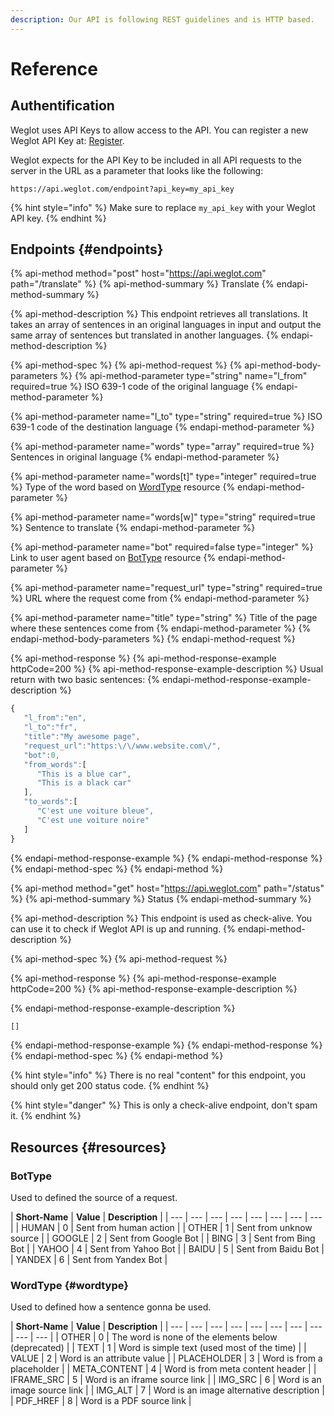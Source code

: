 ```yaml
---
description: Our API is following REST guidelines and is HTTP based.
---
```


# Reference

## Authentification

Weglot uses API Keys to allow access to the API. You can register a new Weglot API Key at: [Register](https://dashboard.weglot.com/register).

Weglot expects for the API Key to be included in all API requests to the server in the URL as a parameter that looks like the following:

`https://api.weglot.com/endpoint?api_key=my_api_key` 

{% hint style="info" %}
 Make sure to replace `my_api_key` with your Weglot API key.
{% endhint %}

## Endpoints {#endpoints}

{% api-method method="post" host="https://api.weglot.com" path="/translate" %}
{% api-method-summary %}
Translate
{% endapi-method-summary %}

{% api-method-description %}
This endpoint retrieves all translations. It takes an array of sentences in an original languages in input and output the same array of sentences but translated in another languages.
{% endapi-method-description %}

{% api-method-spec %}
{% api-method-request %}
{% api-method-body-parameters %}
{% api-method-parameter type="string" name="l\_from" required=true %}
ISO 639-1 code of the original language
{% endapi-method-parameter %}

{% api-method-parameter name="l\_to" type="string" required=true %}
ISO 639-1 code of the destination language
{% endapi-method-parameter %}

{% api-method-parameter name="words" type="array" required=true %}
Sentences in original language
{% endapi-method-parameter %}

{% api-method-parameter name="words\[t\]" type="integer" required=true %}
Type of the word based on [WordType](#wordtype) resource
{% endapi-method-parameter %}

{% api-method-parameter name="words\[w\]" type="string" required=true %}
Sentence to translate
{% endapi-method-parameter %}

{% api-method-parameter name="bot" required=false type="integer" %}
Link to user agent based on [BotType](#bottype) resource
{% endapi-method-parameter %}

{% api-method-parameter name="request\_url" type="string" required=true %}
URL where the request come from
{% endapi-method-parameter %}

{% api-method-parameter name="title" type="string" %}
Title of the page where these sentences come from
{% endapi-method-parameter %}
{% endapi-method-body-parameters %}
{% endapi-method-request %}

{% api-method-response %}
{% api-method-response-example httpCode=200 %}
{% api-method-response-example-description %}
Usual return with two basic sentences:
{% endapi-method-response-example-description %}

```javascript
{  
   "l_from":"en",
   "l_to":"fr",
   "title":"My awesome page",
   "request_url":"https:\/\/www.website.com\/",
   "bot":0,
   "from_words":[  
      "This is a blue car",
      "This is a black car"
   ],
   "to_words":[  
      "C'est une voiture bleue",
      "C'est une voiture noire"
   ]
}
```
{% endapi-method-response-example %}
{% endapi-method-response %}
{% endapi-method-spec %}
{% endapi-method %}

{% api-method method="get" host="https://api.weglot.com" path="/status" %}
{% api-method-summary %}
Status
{% endapi-method-summary %}

{% api-method-description %}
This endpoint is used as check-alive. You can use it to check if Weglot API is up and running.
{% endapi-method-description %}

{% api-method-spec %}
{% api-method-request %}

{% api-method-response %}
{% api-method-response-example httpCode=200 %}
{% api-method-response-example-description %}

{% endapi-method-response-example-description %}

```javascript
[]
```
{% endapi-method-response-example %}
{% endapi-method-response %}
{% endapi-method-spec %}
{% endapi-method %}

{% hint style="info" %}
There is no real "content" for this endpoint, you should only get 200 status code.
{% endhint %}

{% hint style="danger" %}
This is only a check-alive endpoint, don't spam it.
{% endhint %}

## Resources {#resources}

### BotType

Used to defined the source of a request.

| **Short-Name** | **Value** | **Description** |
| --- | --- | --- | --- | --- | --- | --- | --- |
| HUMAN | 0 | Sent from human action |
| OTHER | 1 | Sent from unknow source |
| GOOGLE | 2 | Sent from Google Bot |
| BING | 3 | Sent from Bing Bot |
| YAHOO | 4 | Sent from Yahoo Bot |
| BAIDU | 5 | Sent from Baidu Bot |
| YANDEX | 6 | Sent from Yandex Bot |

### WordType {#wordtype}

Used to defined how a sentence gonna be used.

| **Short-Name** | **Value** | **Description** |
| --- | --- | --- | --- | --- | --- | --- | --- | --- | --- |
| OTHER | 0 | The word is none of the elements below \(deprecated\) |
| TEXT | 1 | Word is simple text \(used most of the time\) |
| VALUE | 2 | Word is an attribute value |
| PLACEHOLDER | 3 | Word is from a placeholder |
| META\_CONTENT | 4 | Word is from meta content header |
| IFRAME\_SRC | 5 | Word is an iframe source link |
| IMG\_SRC | 6 | Word is an image source link |
| IMG\_ALT | 7 | Word is an image alternative description |
| PDF\_HREF | 8 | Word is a PDF source link |

